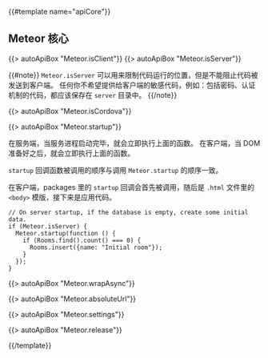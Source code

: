 {{#template name="apiCore"}}

<h2 id="core"><span>Meteor 核心</span></h2>

{{> autoApiBox "Meteor.isClient"}}
{{> autoApiBox "Meteor.isServer"}}

{{#note}}
`Meteor.isServer` 可以用来限制代码运行的位置，但是不能阻止代码被发送到客户端。
任何你不希望提供给客户端的敏感代码，例如：包括密码、认证机制的代码，都应该保存在 `server` 目录中。
{{/note}}

{{> autoApiBox "Meteor.isCordova"}}

{{> autoApiBox "Meteor.startup"}}

在服务端，当服务进程启动完毕，就会立即执行上面的函数。
在客户端，当 DOM 准备好之后，就会立即执行上面的函数。

`startup` 回调函数被调用的顺序与调用 `Meteor.startup` 的顺序一致。

在客户端，packages 里的 `startup` 回调会首先被调用，随后是 `.html` 文件里的 `<body>` 模版，接下来是应用代码。

    // On server startup, if the database is empty, create some initial data.
    if (Meteor.isServer) {
      Meteor.startup(function () {
        if (Rooms.find().count() === 0) {
          Rooms.insert({name: "Initial room"});
        }
      });
    }

{{> autoApiBox "Meteor.wrapAsync"}}

{{> autoApiBox "Meteor.absoluteUrl"}}

{{> autoApiBox "Meteor.settings"}}

{{> autoApiBox "Meteor.release"}}

{{/template}}